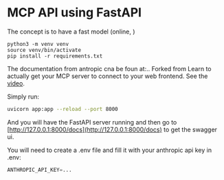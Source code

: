# MCP API using FastAPI

The concept is to have a fast model (online, )

```
python3 -m venv venv
source venv/bin/activate
pip install -r requirements.txt
```


The documentation from antropic cna be foun at:..
Forked from Learn to actually get your MCP server to connect to your web frontend. See the [video](https://youtu.be/s83SbHjCVtU).

Simply run:
```bash
uvicorn app:app --reload --port 8000
```
And you will have the FastAPI server running and then go to [http://127.0.0.1:8000/docs](http://127.0.0.1:8000/docs) to get the swagger ui.

You will need to create a .env file and fill it with your anthropic api key in .env:
```python
ANTHROPIC_API_KEY=...
```


